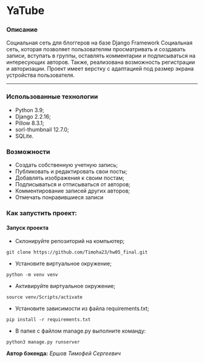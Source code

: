# YaTube
### Описание
Социальная сеть для блоггеров на базе Django Framework
Социальная сеть, которая позволяет пользователям просматривать и создавать записи, вступать в группы, оставлять комментарии и подписываться на интересующих авторов. Также, реализована возможность регистрации и авторизации. Проект имеет верстку с адаптацией под размер экрана устройства пользователя.
___
### Использованные технологии

* Python 3.9;
* Django 2.2.16;
* Pillow 8.3.1;
* sorl-thumbnail 12.7.0;
* SQLite.

### Возможности
* Создать собственную учетную запись;
* Публиковать и редактировать свои посты;
* Добавлять изображения к своим постам;
* Подписываться и отписываться от авторов;
* Комментирование записей других авторов;
* Отмечать понравившиеся записи

### Как запустить проект:


#### Запуск проекта
- Склонируйте репозиторий на компьютер;
```
git clone https://github.com/Timoha23/hw05_final.git
```
- Установите виртуальное окружение;
```
python -m venv venv
```
- Активируйте виртуальное окружение;
```
source venv/Scripts/activate
```
- Установите зависимости из файла requirements.txt;
```
pip install -r requirements.txt
``` 
- В папке с файлом manage.py выполните команду:
```
python3 manage.py runserver
```

**Автор бэкенда:**
*Ершов Тимофей Сергеевич*
